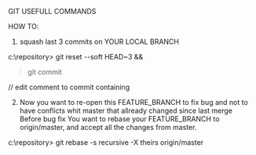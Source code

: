 GIT USEFULL COMMANDS


HOW TO:

1) squash last 3 commits on YOUR LOCAL BRANCH

c:\repository> git reset --soft HEAD~3 &&
> git commit 

// edit comment to commit containing


2) Now you want to re-open this FEATURE_BRANCH to fix bug and not to have conflicts whit master that allready changed since last merge  
   Before bug fix You want to rebase your FEATURE_BRANCH to origin/master, and accept all the changes from master.

c:\repository> git rebase -s recursive -X theirs origin/master

